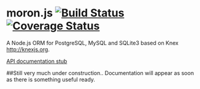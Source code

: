 # moron.js [![Build Status](https://travis-ci.org/Vincit/moron.js.svg?branch=master)](https://travis-ci.org/Vincit/moron.js) [![Coverage Status](https://coveralls.io/repos/Vincit/moron.js/badge.svg)](https://coveralls.io/r/Vincit/moron.js)
A Node.js ORM for PostgreSQL, MySQL and SQLite3 based on Knex http://knexjs.org.

[API documentation stub](http://vincit.github.io/moron.js)

##Still very much under construction.. Documentation will appear as soon as there is something useful ready.

